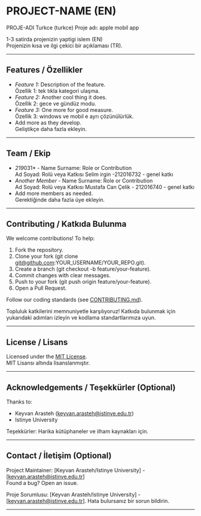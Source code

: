 # PROJECT-NAME (EN)
PROJE-ADI Turkce (turkce)
Proje adı: apple mobil app

1-3 satirda projenizin yaptigi islem (EN)  
Projenizin kısa ve ilgi çekici bir açıklaması (TR).

---

## Features / Özellikler

- *Feature 1:* Description of the feature.  
  Özellik 1: tek tıkla kategori ulaşma.
- *Feature 2:* Another cool thing it does.  
  Özellik 2: gece ve gündüz modu.
- *Feature 3:* One more for good measure.  
  Özellik 3: windows ve mobil e ayrı çözünülürlük.
- Add more as they develop.  
  Geliştikçe daha fazla ekleyin.

---

## Team / Ekip

- *219*031* - Name Surname: Role or Contribution  
  Ad Soyad: Rolü veya Katkısı
Selim irgin -212016732 - genel katkı
- *Another Member* - Name Surname: Role or Contribution  
  Ad Soyad: Rolü veya Katkısı
Mustafa Can Çelik - 212016740 - genel katkı
- Add more members as needed.  
  Gerektiğinde daha fazla üye ekleyin.

---

<!--
## Roadmap / Yol Haritası

See our plans in [ROADMAP.md](ROADMAP.md).  
Yolculuğu görmek için [ROADMAP.md](ROADMAP.md) dosyasına göz atın. 

---

## Research / Araştırmalar

| Topic / Başlık        | Link                                    | Description / Açıklama                        |
|-------------------------|-----------------------------------------|------------------------------------------------|
| Aircrack Deep Dive      | [researchs/aircrack.md](researchs/aircrack.md) | In-depth analysis of Aircrack-ng suite. / Aircrack-ng paketinin derinlemesine analizi. |
| Example Research Topic  | [researchs/your-research-file.md](researchs/your-research-file.md) | Brief overview of this research. / Bu araştırmanın kısa bir özeti. |
| Add More Research       | Link to your other research files     | Description of the research                  |

---

## Installation / Kurulum

1. *Clone the Repository / *Depoyu Klonlayın:  
   bash
   git clone https://github.com/YOUR_USERNAME/YOUR_REPO.git
   cd YOUR_REPO
   

2. *Set Up Virtual Environment / *Sanal Ortam Kurulumu** (Recommended):  
   bash
   python -m venv venv
   source venv/bin/activate  # On Windows: venv\Scripts\activate
   

3. *Install Dependencies / *Bağımlılıkları Yükleyin:  
   bash
   pip install -r requirements.txt
   

---

## Usage / Kullanım

Run the project:  
Projeyi çalıştırın:

bash
python main.py --input your_file.pcap --output results.txt


*Steps*:  
1. Prepare input data (explain data needed).  
2. Run the script with arguments (explain key arguments).  
3. Check output (explain where to find results).  

Adımlar:  
1. Giriş verilerini hazırlayın (ne tür verilere ihtiyaç duyulduğunu açıklayın).  
2. Betiği argümanlarla çalıştırın (önemli argümanları açıklayın).  
3. Çıktıyı kontrol edin (sonuçları nerede bulacağınızı açıklayın).

---
BUNLARI SONRAKI ADIMLARDA YAPICAGIZ. ;-)
-->

## Contributing / Katkıda Bulunma

We welcome contributions! To help:  
1. Fork the repository.  
2. Clone your fork (git clone git@github.com:YOUR_USERNAME/YOUR_REPO.git).  
3. Create a branch (git checkout -b feature/your-feature).  
4. Commit changes with clear messages.  
5. Push to your fork (git push origin feature/your-feature).  
6. Open a Pull Request.  

Follow our coding standards (see [CONTRIBUTING.md](CONTRIBUTING.md)).  

Topluluk katkilerini memnuniyetle karşılıyoruz! Katkıda bulunmak için yukarıdaki adımları izleyin ve kodlama standartlarımıza uyun.

---

## License / Lisans

Licensed under the [MIT License](LICENSE.md).  
MIT Lisansı altında lisanslanmıştır.

---

## Acknowledgements / Teşekkürler (Optional)

Thanks to:  
- Keyvan Arasteh (keyvan.arasteh@istinye.edu.tr)
- Istinye University   

Teşekkürler: Harika kütüphaneler ve ilham kaynakları için.

---

## Contact / İletişim (Optional)

Project Maintainer: [Keyvan Arasteh/Istinye University] - [keyvan.arasteh@istinye.edu.tr]  
Found a bug? Open an issue.  

Proje Sorumlusu: [Keyvan Arasteh/Istinye University] - [keyvan.arasteh@istinye.edu.tr]. Hata bulursanız bir sorun bildirin.

---
